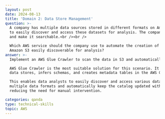 ```yaml
---
layout: post
date: 2024-08-13
title: 'Domain 2: Data Store Management'
question: >-
  A company has multiple data sources stored in different formats on Amazon S3. They want to enable their data analysts 
  to easily discover and access these datasets for analysis. The company needs an efficient way to catalog this data 
  and make it searchable.<br /><br />

  Which AWS service should the company use to automate the creation of a data catalog that makes their datasets in 
  Amazon S3 easily discoverable for analysis?
answer: >-
  Implement an AWS Glue Crawler to scan the data in S3 and automatically populate the AWS Glue Data Catalog.<br /><br />

  AWS Glue Crawler is the most suitable solution for this scenario. It automatically scans data in Amazon S3 and other 
  data stores, infers schemas, and creates metadata tables in the AWS Glue Data Catalog.<br /><br />

  This enables data analysts to easily discover and access various datasets for analysis. Glue Crawlers can handle 
  multiple data formats and automatically keep the catalog updated with changes in the data structure, 
  reducing the need for manual intervention.

categories: qanda
type: technical-skills
topic: AWS
---
```

